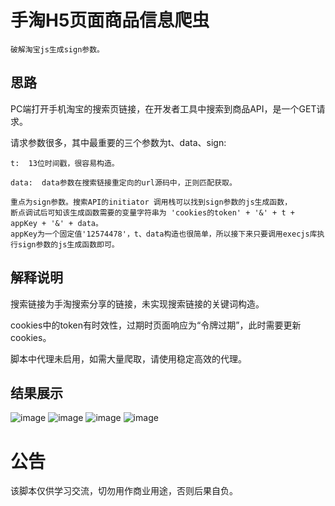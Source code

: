 手淘H5页面商品信息爬虫
===========
    破解淘宝js生成sign参数。
    
思路
---------
  PC端打开手机淘宝的搜索页链接，在开发者工具中搜索到商品API，是一个GET请求。

  请求参数很多，其中最重要的三个参数为t、data、sign:

    t:  13位时间戳，很容易构造。

    data:  data参数在搜索链接重定向的url源码中，正则匹配获取。

    重点为sign参数。搜索API的initiator 调用栈可以找到sign参数的js生成函数，
    断点调试后可知该生成函数需要的变量字符串为 'cookies的token' + '&' + t + appKey + '&' + data。
    appKey为一个固定值'12574478'，t、data构造也很简单，所以接下来只要调用execjs库执行sign参数的js生成函数即可。
    
解释说明
--------
  搜索链接为手淘搜索分享的链接，未实现搜索链接的关键词构造。

  cookies中的token有时效性，过期时页面响应为“令牌过期”，此时需要更新cookies。

  脚本中代理未启用，如需大量爬取，请使用稳定高效的代理。
    
结果展示
--------
![image](https://github.com/xzh0723/Taobao/blob/master/view/pycharm_1.png)
![image](https://github.com/xzh0723/Taobao/blob/master/view/pycharm_2.png)
![image](https://github.com/xzh0723/Taobao/blob/master/view/pycharm_3.png)
![image](https://github.com/xzh0723/Taobao/blob/master/view/db.png)

公告
========
该脚本仅供学习交流，切勿用作商业用途，否则后果自负。
